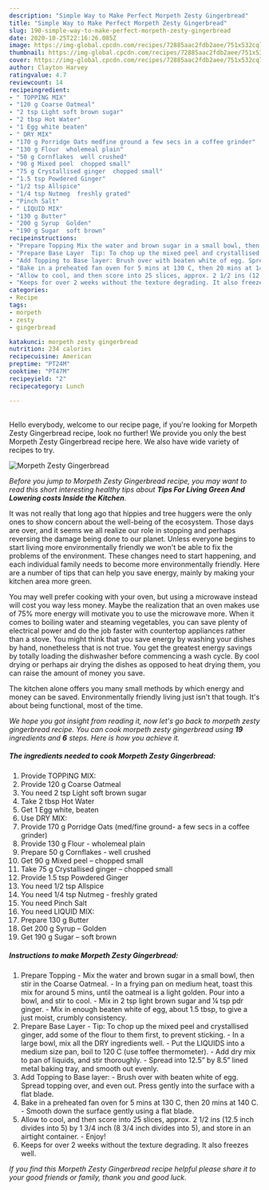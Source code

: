 ```yaml
---
description: "Simple Way to Make Perfect Morpeth Zesty Gingerbread"
title: "Simple Way to Make Perfect Morpeth Zesty Gingerbread"
slug: 190-simple-way-to-make-perfect-morpeth-zesty-gingerbread
date: 2020-10-25T22:16:26.085Z
image: https://img-global.cpcdn.com/recipes/72885aac2fdb2aee/751x532cq70/morpeth-zesty-gingerbread-recipe-main-photo.jpg
thumbnail: https://img-global.cpcdn.com/recipes/72885aac2fdb2aee/751x532cq70/morpeth-zesty-gingerbread-recipe-main-photo.jpg
cover: https://img-global.cpcdn.com/recipes/72885aac2fdb2aee/751x532cq70/morpeth-zesty-gingerbread-recipe-main-photo.jpg
author: Clayton Harvey
ratingvalue: 4.7
reviewcount: 14
recipeingredient:
- " TOPPING MIX"
- "120 g Coarse Oatmeal"
- "2 tsp Light soft brown sugar"
- "2 tbsp Hot Water"
- "1 Egg white beaten"
- " DRY MIX"
- "170 g Porridge Oats medfine ground a few secs in a coffee grinder"
- "130 g Flour  wholemeal plain"
- "50 g Cornflakes  well crushed"
- "90 g Mixed peel  chopped small"
- "75 g Crystallised ginger  chopped small"
- "1.5 tsp Powdered Ginger"
- "1/2 tsp Allspice"
- "1/4 tsp Nutmeg  freshly grated"
- "Pinch Salt"
- " LIQUID MIX"
- "130 g Butter"
- "200 g Syrup  Golden"
- "190 g Sugar  soft brown"
recipeinstructions:
- "Prepare Topping Mix the water and brown sugar in a small bowl, then stir in the Coarse Oatmeal. In a frying pan on medium heat, toast this mix for around 5 mins, until the oatmeal is a light golden. Pour into a bowl, and stir to cool. Mix in 2 tsp light brown sugar and ¼ tsp pdr ginger. Mix in enough beaten white of egg, about 1.5 tbsp, to give a just moist, crumbly consistency."
- "Prepare Base Layer  Tip: To chop up the mixed peel and crystallised ginger, add some of the flour to them first, to prevent sticking. In a large bowl, mix all the DRY ingredients well. Put the LIQUIDS into a medium size pan, boil to 120 C (use toffee thermometer). Add dry mix to pan of liquids, and stir thoroughly. Spread into 12.5” by 8.5” lined metal baking tray, and smooth out evenly."
- "Add Topping to Base layer: Brush over with beaten white of egg. Spread topping over, and even out. Press gently into the surface with a flat blade."
- "Bake in a preheated fan oven for 5 mins at 130 C, then 20 mins at 140 C. Smooth down the surface gently using a flat blade."
- "Allow to cool, and then score into 25 slices, approx. 2 1/2 ins (12.5 inch divides into 5) by 1 3/4 inch (8 3/4 inch divides into 5), and store in an airtight container. Enjoy!"
- "Keeps for over 2 weeks without the texture degrading. It also freezes well."
categories:
- Recipe
tags:
- morpeth
- zesty
- gingerbread

katakunci: morpeth zesty gingerbread 
nutrition: 234 calories
recipecuisine: American
preptime: "PT24M"
cooktime: "PT47M"
recipeyield: "2"
recipecategory: Lunch

---
```

<br>
Hello everybody, welcome to our recipe page, if you're looking for Morpeth Zesty Gingerbread recipe, look no further! We provide you only the best Morpeth Zesty Gingerbread recipe here. We also have wide variety of recipes to try.
<br>


![Morpeth Zesty Gingerbread](https://img-global.cpcdn.com/recipes/72885aac2fdb2aee/751x532cq70/morpeth-zesty-gingerbread-recipe-main-photo.jpg)

<i>Before you jump to Morpeth Zesty Gingerbread recipe, you may want to read this short interesting healthy tips about 
<strong>Tips For Living Green And Lowering costs Inside the Kitchen</strong>.</i>
</br>

It was not really that long ago that hippies and tree huggers were the only ones to show concern about the well-being of the ecosystem. Those days are over, and it seems we all realize our role in stopping and perhaps reversing the damage being done to our planet. Unless everyone begins to start living more environmentally friendly we won't be able to fix the problems of the environment. These changes need to start happening, and each individual family needs to become more environmentally friendly. Here are a number of tips that can help you save energy, mainly by making your kitchen area more green.

You may well prefer cooking with your oven, but using a microwave instead will cost you way less money. Maybe the realization that an oven makes use of 75% more energy will motivate you to use the microwave more. When it comes to boiling water and steaming vegetables, you can save plenty of electrical power and do the job faster with countertop appliances rather than a stove. You might think that you save energy by washing your dishes by hand, nonetheless that is not true. You get the greatest energy savings by totally loading the dishwasher before commencing a wash cycle. By cool drying or perhaps air drying the dishes as opposed to heat drying them, you can raise the amount of money you save.

The kitchen alone offers you many small methods by which energy and money can be saved. Environmentally friendly living just isn't that tough. It's about being functional, most of the time.


<i>We hope you got insight from reading it, now let's go back to morpeth zesty gingerbread recipe. You can cook morpeth zesty gingerbread using <strong>19</strong> ingredients and <strong>6</strong> steps. Here is how you achieve it.
</i>

##### The ingredients needed to cook Morpeth Zesty Gingerbread:

1. Provide  TOPPING MIX:
1. Provide 120 g Coarse Oatmeal
1. You need 2 tsp Light soft brown sugar
1. Take 2 tbsp Hot Water
1. Get 1 Egg white, beaten
1. Use  DRY MIX:
1. Provide 170 g Porridge Oats (med/fine ground- a few secs in a coffee grinder)
1. Provide 130 g Flour - wholemeal plain
1. Prepare 50 g Cornflakes - well crushed
1. Get 90 g Mixed peel – chopped small
1. Take 75 g Crystallised ginger – chopped small
1. Provide 1.5 tsp Powdered Ginger
1. You need 1/2 tsp Allspice
1. You need 1/4 tsp Nutmeg - freshly grated
1. You need Pinch Salt
1. You need  LIQUID MIX:
1. Prepare 130 g Butter
1. Get 200 g Syrup – Golden
1. Get 190 g Sugar – soft brown


##### Instructions to make Morpeth Zesty Gingerbread:

1. Prepare Topping - Mix the water and brown sugar in a small bowl, then stir in the Coarse Oatmeal. - In a frying pan on medium heat, toast this mix for around 5 mins, until the oatmeal is a light golden. Pour into a bowl, and stir to cool. - Mix in 2 tsp light brown sugar and ¼ tsp pdr ginger. - Mix in enough beaten white of egg, about 1.5 tbsp, to give a just moist, crumbly consistency.
1. Prepare Base Layer  - Tip: To chop up the mixed peel and crystallised ginger, add some of the flour to them first, to prevent sticking. - In a large bowl, mix all the DRY ingredients well. - Put the LIQUIDS into a medium size pan, boil to 120 C (use toffee thermometer). - Add dry mix to pan of liquids, and stir thoroughly. - Spread into 12.5” by 8.5” lined metal baking tray, and smooth out evenly.
1. Add Topping to Base layer: - Brush over with beaten white of egg. Spread topping over, and even out. Press gently into the surface with a flat blade.
1. Bake in a preheated fan oven for 5 mins at 130 C, then 20 mins at 140 C. - Smooth down the surface gently using a flat blade.
1. Allow to cool, and then score into 25 slices, approx. 2 1/2 ins (12.5 inch divides into 5) by 1 3/4 inch (8 3/4 inch divides into 5), and store in an airtight container. - Enjoy!
1. Keeps for over 2 weeks without the texture degrading. It also freezes well.


<i>If you find this Morpeth Zesty Gingerbread recipe helpful please share it to your good friends or family, thank you and good luck.</i>
